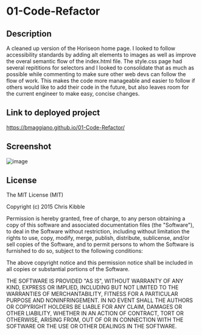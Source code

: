 # 01-Code-Refactor

## Description
A cleaned up version of the Horiseon home page. I looked to follow accessibility standards by adding alt elements to images as well as improve the overal semantic flow of the index.html file. The style.css page had several repititions for selectors and I looked to consolidate that as much as possible while commenting to make sure other web devs can follow the flow of work. This makes the code more manageable and easier to follow if others would like to add their code in the future, but also leaves room for the current engineer to make easy, concise changes.

## Link to deployed project

https://bmaggiano.github.io/01-Code-Refactor/

## Screenshot

![image](https://user-images.githubusercontent.com/103971233/189250195-5a0d5f01-9a8f-41a7-a76d-27c947f9ba02.png)

## License

The MIT License (MIT)

Copyright (c) 2015 Chris Kibble

Permission is hereby granted, free of charge, to any person obtaining a copy of this software and associated documentation files (the "Software"), to deal in the Software without restriction, including without limitation the rights to use, copy, modify, merge, publish, distribute, sublicense, and/or sell copies of the Software, and to permit persons to whom the Software is furnished to do so, subject to the following conditions:

The above copyright notice and this permission notice shall be included in all copies or substantial portions of the Software.

THE SOFTWARE IS PROVIDED "AS IS", WITHOUT WARRANTY OF ANY KIND, EXPRESS OR IMPLIED, INCLUDING BUT NOT LIMITED TO THE WARRANTIES OF MERCHANTABILITY, FITNESS FOR A PARTICULAR PURPOSE AND NONINFRINGEMENT. IN NO EVENT SHALL THE AUTHORS OR COPYRIGHT HOLDERS BE LIABLE FOR ANY CLAIM, DAMAGES OR OTHER LIABILITY, WHETHER IN AN ACTION OF CONTRACT, TORT OR OTHERWISE, ARISING FROM, OUT OF OR IN CONNECTION WITH THE SOFTWARE OR THE USE OR OTHER DEALINGS IN THE SOFTWARE.
